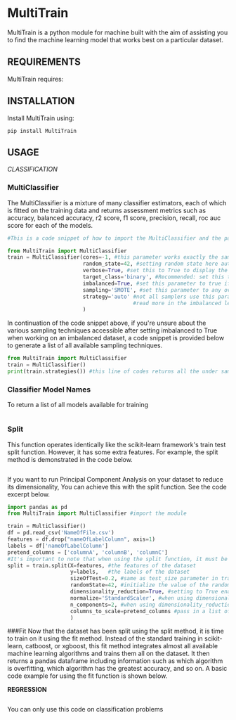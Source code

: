 # MultiTrain

MultiTrain is a python module for machine built with the aim of assisting you to find the machine learning model that works best on a particular dataset.

## REQUIREMENTS

MultiTrain requires:

## INSTALLATION
Install MultiTrain using:
```
pip install MultiTrain
```

## USAGE
*CLASSIFICATION*

### MultiClassifier
The MultiClassifier is a mixture of many classifier estimators, each of which is fitted on the training data and returns assessment metrics such as accuracy, balanced accuracy, r2 score, 
f1 score, precision, recall, roc auc score for each of the models.
```python
#This is a code snippet of how to import the MultiClassifier and the parameters contained in an instance

from MultiTrain import MultiClassifier
train = MultiClassifier(cores=-1, #this parameter works exactly the same as setting n_jobs to -1, this uses all the cpu cores to make training faster
                        random_state=42, #setting random state here automatically sets a unified random state across function imports
                        verbose=True, #set this to True to display the name of the estimators being fitted at a particular time
                        target_class='binary', #Recommended: set this to one of binary or multiclass to allow the library to adjust to the type of classification problem
                        imbalanced=True, #set this parameter to true if you are working with an imbalanced dataset
                        sampling='SMOTE', #set this parameter to any over_sampling, under_sampling or over_under_sampling methods if imbalanced is True
                        strategy='auto' #not all samplers use this parameters, the parameter is named as sampling_strategy for the samplers that support,
                                        #read more in the imbalanced learn documentation before using this parameter
                        )
```
In continuation of the code snippet above, if you're unsure about the various sampling techniques accessible after setting imbalanced to True when working on an imbalanced dataset, 
a code snippet is provided below to generate a list of all available sampling techniques.

```python
from MultiTrain import MultiClassifier
train = MultiClassifier()
print(train.strategies()) #this line of codes returns all the under sampling, over sampling and over_under sampling methods available for use
```

### Classifier Model Names
To return a list of all models available for training
```python


```
### Split
This function operates identically like the scikit-learn framework's train test split function.
However, it has some extra features.
For example, the split method is demonstrated in the code below.
```python


```
If you want to run Principal Component Analysis on your dataset to reduce its dimensionality,
You can achieve this with the split function. See the code excerpt below.
```python
import pandas as pd
from MultiTrain import MultiClassifier #import the module

train = MultiClassifier()
df = pd.read_csv('NameOfFile.csv')
features = df.drop("nameOfLabelColumn", axis=1)
labels = df['nameOfLabelColumn']
pretend_columns = ['columnA', 'columnB', 'columnC']
#It's important to note that when using the split function, it must be assigned to a variable as it returns values.
split = train.split(X=features, #the features of the dataset
                    y=labels,   #the labels of the dataset
                    sizeOfTest=0.2, #same as test_size parameter in train_test_split
                    randomState=42, #initialize the value of the random state parameter
                    dimensionality_reduction=True, #setting to True enables this function to perform PCA on both X_train and X_test automatically after splitting
                    normalize='StandardScaler', #when using dimensionality_reduction, this must be set to one of StandardScaler,MinMaxScaler or RobustScaler if feature columns aren't scaled before a split
                    n_components=2, #when using dimensionality_reduction, this parameter must be set to define the number of components to keep.
                    columns_to_scale=pretend_columns #pass in a list of the columns in your dataset that you wish to scale 
                    ) 
```
###Fit
Now that the dataset has been split using the split method, it is time to train on it using the fit method.
Instead of the standard training in scikit-learn, catboost, or xgboost, this fit method integrates almost all available machine learning algorithms and trains them all on the dataset.
It then returns a pandas dataframe including information such as which algorithm is overfitting, which algorithm has the greatest accuracy, and so on. A basic code example for using the fit function is shown below.

**REGRESSION**
```

```



You can only use this code on classification problems
